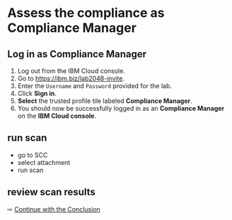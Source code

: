 # Assess the compliance as Compliance Manager

## Log in as Compliance Manager

1. Log out from the IBM Cloud console.
1. Go to https://ibm.biz/lab2048-invite.
1. Enter the `Username` and `Password` provided for the lab.
1. Click **Sign in**.
1. **Select** the trusted profile tile labeled **Compliance Manager**.
1. You should now be successfully logged in as an **Compliance Manager** on the **IBM Cloud console**.

## run scan

- go to SCC
- select attachment
- run scan

## review scan results

⇨ [Continue with the Conclusion](50-conclusion.md)
